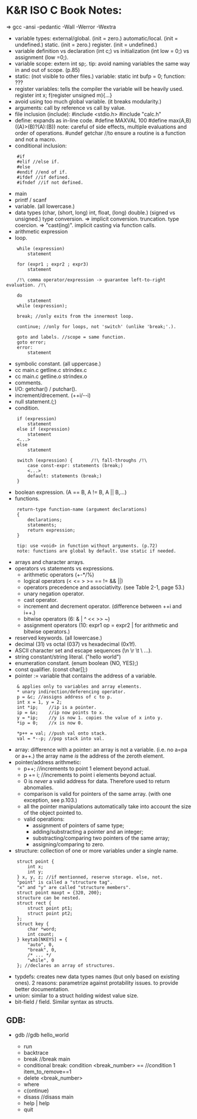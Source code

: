 # K&R ISO C Book Notes:
=> gcc -ansi -pedantic -Wall -Werror -Wextra
- variable types:
	external/global. (init = zero.)
	automatic/local. (init = undefined.)
	static. (init = zero.)
	register. (init = undefined.)
- variable definition vs declaration (int c;) vs initialization (int low = 0;) vs assignment (low =0;).
- variable scope: extern int sp;.
	tip: avoid naming variables the same way in and out of scope. (p.85)
- static: (not visible to other files.)
	variable: static int bufp = 0;
	function: ???
- register variables: tells the compiler the variable will be heavily used.
	register int x;
	f(register unsigned m){...}
- avoid using too much global variable. (it breaks modularity.)
- arguments: call by reference vs call by value.
- file inclusion (include):
	#include <stdio.h>
	#include "calc.h"
- define: expands as in-line code.
	#define MAXVAL 100
	#define max(A,B)	((A)>(B)?(A):(B))
	note: careful of side effects, multiple evaluations and order of operations.
	#undef getchar //to ensure a routine is a function and not a macro.
- conditional inclusion:
```
	#if
	#elif //else if.
	#else
	#endif //end of if.
	#ifdef //if defined.
	#ifndef //if not defined.
```
- main
- printf / scanf
- variable. (all lowercase.)
- data types (char, (short, long) int, float, (long) double.) (signed vs unsigned.)
	type conversion. => implicit conversion.
	truncation.
	type coercion. => "cast(ing)". implicit casting via function calls.
- arithmetic expression
- loop.
```
	while (expression)
		statement
	
	for (expr1 ; expr2 ; expr3)
		statement
	
	/!\ comma operator/expression -> guarantee left-to-right evaluation. /!\

	do
		statement
	while (expression);

	break; //only exits from the innermost loop.
	
	continue; //only for loops, not 'switch' (unlike 'break;'.).

	goto and labels. //scope = same function.
	goto error;
	error:
		statement
```
- symbolic constant. (all uppercase.)
- cc main.c getline.c strindex.c
- cc main.c getline.o strindex.o
- comments.
- I/O: getchar() / putchar().
- increment/drecement. (++i/--i)
- null statement.(;)
- condition.
```
	if (expression)
		statement
	else if (expression)
		statement
	<...>
	else
		statement

	switch (expression) {		/!\ fall-throughs /!\
		case const-expr: statements (break;)
		<...>
		default: statements (break;)
	}
```
- boolean expression. (A == B, A != B, A || B,...)
- functions.
```
	return-type function-name (argument declarations)
	{
		declarations;
		statements;
		return expression;
	}
	
	tip: use <void> in function without arguments. (p.72)
	note: functions are global by default. Use static if needed.
```
- arrays and character arrays.
- operators vs statements vs expressions.
	- arithmetic operators (+-*/%)
	- logical operators (< <= > >= == != && ||)
	- operators precedence and associativity. (see Table 2-1, page 53.)
	- unary negation operator.
	- cast operator.
	- increment and decrement operator. (difference between ++i and i++.)
	- bitwise operators (6: & | ^ << >> ~)
	- assignment operators (10: expr1 op = expr2 | for arithmetic and bitwise operators.)
- reserved keywords. (all lowercase.)
- decimal (31) vs octal (037) vs hexadecimal (0x1f).
- ASCII character set and escape sequences (\n \r \t \\ ...).
- string constant/string literal. ("hello world")
- enumeration constant. (enum boolean {NO, YES};)
- const qualifier. (const char[];)
- pointer := variable that contains the address of a variable.
```
	& applies only to variables and array elements.
	* unary indirection/deferencing operator.
	p = &c; //assigns address of c to p.
	int x = 1, y = 2;
	int *ip;	//ip is a pointer.
	ip = &x;	//ip now points to x.
	y = *ip;	//y is now 1. copies the value of x into y.
	*ip = 0;	//x is now 0.
	
	*p++ = val; //push val onto stack.
	val = *--p; //pop stack into val.
```
- array: difference with a pointer: an array is not a variable. (i.e. no a=pa or a++.)
	the array name *is* the address of the zeroth element.
- pointer/address arithmetic:
	- p++; //increments to point 1 element beyond actual.
	- p += i; //increments to point i elements beyond actual.
	- 0 is *never* a valid address for data. Therefore used to return abnomalies.
	- comparison is valid for pointers of the same array. (with one exception, see p.103.)
	- all the pointer manipulations automatically take into account the size of the object pointed to.
	- valid operations:
		- assignment of pointers of same type;
		- adding/substracting a pointer and an integer;
		- substracting/comparing two pointers of the same array;
		- assigning/comparing to zero.
- structure: collection of one or more variables under a single name.
```
	struct point {
		int x;
		int y;
	} x, y, z; //if mentionned, reserve storage. else, not.
	"point" is called a "structure tag".
	"x" and "y" are called "structure members".
	struct point maxpt = {320, 200};
	structure can be nested.
	struct rect {
		struct point pt1;
		struct point pt2;
	};
	struct key {
		char *word;
		int count;
	} keytab[NKEYS] = {
		"auto", 0,
		"break", 0,
		/* ... */
		"while", 0
	}; //declares an array of structures.
```
- typdefs: creates new data types names (but only based on existing ones).
	2 reasons:
		parametrize against protability issues.
		to provide better documentation.
- union: similar to a struct holding widest value size.
- bit-field / field. Similar syntax as structs.

## GDB:
* gdb <object> //gdb hello_world
	- run
	- backtrace
	- break <function> //break main
	- conditional break: condition <break_number> <argument>==<value> //condition 1 item_to_remove==1
	- delete <break_number>
	- where
	- c(ontinue)
	- disass <function> //disass main
	- help | help <command>
	- quit
